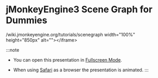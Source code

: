 jMonkeyEngine3 Scene Graph for Dummies
======================================

/wiki.jmonkeyengine.org/tutorials/scenegraph width=\"100%\"
height=\"850px\" alt=\"\"\>\</iframe\>

:::note
-   You can open this presentation in [Fullscreen
    Mode](https://wiki.jmonkeyengine.org/tutorials/scenegraph).

-   When using [Safari](http://www.apple.com/safari/) as a browser the
    presentation is animated.
:::
